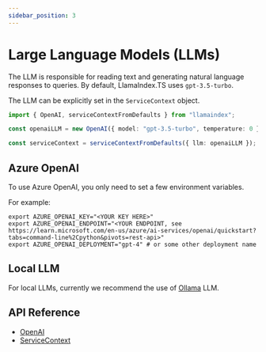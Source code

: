 ```yaml
---
sidebar_position: 3
---
```


# Large Language Models (LLMs)

The LLM is responsible for reading text and generating natural language responses to queries. By default, LlamaIndex.TS uses `gpt-3.5-turbo`.

The LLM can be explicitly set in the `ServiceContext` object.

```typescript
import { OpenAI, serviceContextFromDefaults } from "llamaindex";

const openaiLLM = new OpenAI({ model: "gpt-3.5-turbo", temperature: 0 });

const serviceContext = serviceContextFromDefaults({ llm: openaiLLM });
```

## Azure OpenAI

To use Azure OpenAI, you only need to set a few environment variables.

For example:

```
export AZURE_OPENAI_KEY="<YOUR KEY HERE>"
export AZURE_OPENAI_ENDPOINT="<YOUR ENDPOINT, see https://learn.microsoft.com/en-us/azure/ai-services/openai/quickstart?tabs=command-line%2Cpython&pivots=rest-api>"
export AZURE_OPENAI_DEPLOYMENT="gpt-4" # or some other deployment name
```

## Local LLM

For local LLMs, currently we recommend the use of [Ollama](./available_llms/ollama.md) LLM.

## API Reference

- [OpenAI](../api/classes/OpenAI.md)
- [ServiceContext](../api/interfaces//ServiceContext.md)
